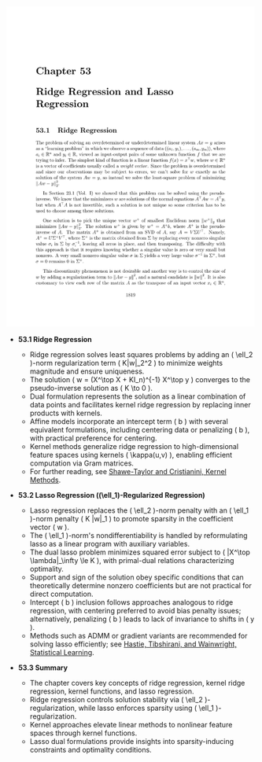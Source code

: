 ![ATD-ch53-ridge-lasso-regression](ATD-ch53-ridge-lasso-regression.best.png)

- **53.1 Ridge Regression**  
  - Ridge regression solves least squares problems by adding an \( \ell_2 \)-norm regularization term \( K\|w\|_2^2 \) to minimize weights magnitude and ensure uniqueness.  
  - The solution \( w = (X^\top X + KI_n)^{-1} X^\top y \) converges to the pseudo-inverse solution as \( K \to 0 \).  
  - Dual formulation represents the solution as a linear combination of data points and facilitates kernel ridge regression by replacing inner products with kernels.  
  - Affine models incorporate an intercept term \( b \) with several equivalent formulations, including centering data or penalizing \( b \), with practical preference for centering.  
  - Kernel methods generalize ridge regression to high-dimensional feature spaces using kernels \( \kappa(u,v) \), enabling efficient computation via Gram matrices.  
  - For further reading, see [Shawe-Taylor and Cristianini, Kernel Methods](https://www.cambridge.org/core/books/learning-with-kernels/A4B70868BF3D6DD629E31A5ABAAF537B).

- **53.2 Lasso Regression (\(\ell_1\)-Regularized Regression)**  
  - Lasso regression replaces the \( \ell_2 \)-norm penalty with an \( \ell_1 \)-norm penalty \( K \|w\|_1 \) to promote sparsity in the coefficient vector \( w \).  
  - The \( \ell_1 \)-norm's nondifferentiability is handled by reformulating lasso as a linear program with auxiliary variables.  
  - The dual lasso problem minimizes squared error subject to \( \|X^\top \lambda\|_\infty \le K \), with primal-dual relations characterizing optimality.  
  - Support and sign of the solution obey specific conditions that can theoretically determine nonzero coefficients but are not practical for direct computation.  
  - Intercept \( b \) inclusion follows approaches analogous to ridge regression, with centering preferred to avoid bias penalty issues; alternatively, penalizing \( b \) leads to lack of invariance to shifts in \( y \).  
  - Methods such as ADMM or gradient variants are recommended for solving lasso efficiently; see [Hastie, Tibshirani, and Wainwright, Statistical Learning](https://web.stanford.edu/~hastie/StatLearnSparsity/index.html).

- **53.3 Summary**  
  - The chapter covers key concepts of ridge regression, kernel ridge regression, kernel functions, and lasso regression.  
  - Ridge regression controls solution stability via \( \ell_2 \)-regularization, while lasso enforces sparsity using \( \ell_1 \)-regularization.  
  - Kernel approaches elevate linear methods to nonlinear feature spaces through kernel functions.  
  - Lasso dual formulations provide insights into sparsity-inducing constraints and optimality conditions.
